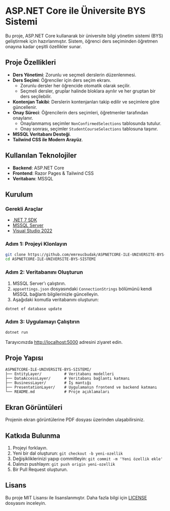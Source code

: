 # ASP.NET Core ile Üniversite BYS Sistemi

Bu proje, ASP.NET Core kullanarak bir üniversite bilgi yönetim sistemi (BYS) geliştirmek için hazırlanmıştır. Sistem, öğrenci ders seçiminden öğretmen onayına kadar çeşitli özellikler sunar.

## Proje Özellikleri

- **Ders Yönetimi**: Zorunlu ve seçmeli derslerin düzenlenmesi.
- **Ders Seçimi**: Öğrenciler için ders seçim ekranı.
  - Zorunlu dersler her öğrencide otomatik olarak seçilir.
  - Seçmeli dersler, gruplar halinde bloklara ayrılır ve her gruptan bir ders seçilebilir.
- **Kontenjan Takibi**: Derslerin kontenjanları takip edilir ve seçimlere göre güncellenir.
- **Onay Süreci**: Öğrencilerin ders seçimleri, öğretmenler tarafından onaylanır.
  - Onaylanmamış seçimler `NonConfirmedSelections` tablosunda tutulur.
  - Onay sonrası, seçimler `StudentCourseSelections` tablosuna taşınır.
- **MSSQL Veritabanı Desteği**.
- **Tailwind CSS ile Modern Arayüz**.

## Kullanılan Teknolojiler

- **Backend**: ASP.NET Core
- **Frontend**: Razor Pages & Tailwind CSS
- **Veritabanı**: MSSQL

## Kurulum

### Gerekli Araçlar

- [.NET 7 SDK](https://dotnet.microsoft.com/download)
- [MSSQL Server](https://www.microsoft.com/en-us/sql-server)
- [Visual Studio 2022](https://visualstudio.microsoft.com/)

### Adım 1: Projeyi Klonlayın

```bash
git clone https://github.com/emreucbudak/ASPNETCORE-ILE-UNIVERSITE-BYS-SISTEMI.git
cd ASPNETCORE-ILE-UNIVERSITE-BYS-SISTEMI
```

### Adım 2: Veritabanını Oluşturun

1. MSSQL Server'ı çalıştırın.
2. `appsettings.json` dosyasındaki `ConnectionStrings` bölümünü kendi MSSQL bağlantı bilgilerinizle güncelleyin.
3. Aşağıdaki komutla veritabanını oluşturun:

```bash
dotnet ef database update
```

### Adım 3: Uygulamayı Çalıştırın

```bash
dotnet run
```

Tarayıcınızda [http://localhost:5000](http://localhost:5000) adresini ziyaret edin.

## Proje Yapısı

```
ASPNETCORE-ILE-UNIVERSITE-BYS-SISTEMI/
├── EntityLayer/          # Veritabanı modelleri
├── DataAccessLayer/      # Veritabanı bağlantı katmanı
├── BusinessLayer/        # İş mantığı
├── PresentationLayer/    # Uygulamanın frontend ve backend katmanı
└── README.md             # Proje açıklamaları
```

## Ekran Görüntüleri

Projenin ekran görüntülerine PDF dosyası üzerinden ulaşabilirsiniz.

## Katkıda Bulunma

1. Projeyi forklayın.
2. Yeni bir dal oluşturun: `git checkout -b yeni-ozellik`
3. Değişikliklerinizi yapıp commitleyin: `git commit -m 'Yeni özellik ekle'`
4. Dalınızı pushlayın: `git push origin yeni-ozellik`
5. Bir Pull Request oluşturun.

## Lisans

Bu proje MIT Lisansı ile lisanslanmıştır. Daha fazla bilgi için [LICENSE](LICENSE) dosyasını inceleyin.

